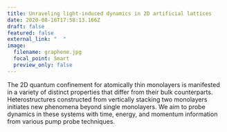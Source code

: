 ```yaml
---
title: Unraveling light-induced dynamics in 2D artificial lattices
date: 2020-08-16T17:58:13.166Z
draft: false
featured: false
external_link: "  "
image:
  filename: graphene.jpg
  focal_point: Smart
  preview_only: false
---
```

The 2D quantum confinement for atomically thin monolayers is manifested in a variety of distinct properties that differ from their bulk counterparts. Heterostructures constructed from vertically stacking two monolayers initiates new phenomena beyond single monolayers. We aim to probe dynamics in these systems with time, energy, and momentum information from various pump probe techniques.